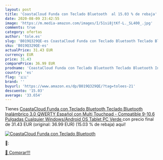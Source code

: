 ```yaml
---
layout: post
title: 'CoastaCloud Funda con Teclado Bluetooth  al 15.03 % de rebaja'
date: 2020-08-09 23:42:55
image: 'https://m.media-amazon.com/images/I/51si8jtKf-L._SL400_.jpg'
comments: true
category: ofertas
author: 'tole.es'
slug: 'B019Q329QE-es CoastaCloud Funda con Teclado Bluetooth Teclado Bluetooth...'
sku: 'B019Q329QE-es'
actualPrice: 31.43 EUR
currency: EUR
price: 31.43
comparePrice: 36.99 EUR
prodname: 'CoastaCloud Funda con Teclado Bluetooth Teclado Bluetooth Inalámbrico 3.0 QWERTY Español con Multi Touchpad - Compatible 9-10.6 Pulgadas Cualquier Windows/Android OS Tablet PC  Verde '
country: 'es'
flag: '🇪🇸'
brand: ''
buyurl: 'https://www.amazon.es/dp/B019Q329QE/?tag=tolees-21'
descuento: '15.03'
average: '33.654'
---
```


Tienes [CoastaCloud Funda con Teclado Bluetooth Teclado Bluetooth Inalámbrico 3.0 QWERTY Español con Multi Touchpad - Compatible 9-10.6 Pulgadas Cualquier Windows/Android OS Tablet PC  Verde ](https://www.amazon.es/dp/B019Q329QE/?tag=tolees-21) con precio final de  31.43 EUR (original: 36.99 EUR) (15.03 %  de rebaja) aqui!

[![CoastaCloud Funda con Teclado Bluetooth ](https://m.media-amazon.com/images/I/51si8jtKf-L._SL400_.jpg)](https://www.amazon.es/dp/B019Q329QE/?tag=tolees-21)

🔎:


[🛒 Comprar!!!](https://www.amazon.es/dp/B019Q329QE/?tag=tolees-21)
